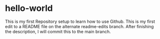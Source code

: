 # hello-world
This is my first Repository setup to learn how to use Github.
This is my first edit to a README file on the alternate readme-edits branch.
After finishing the description, I will commit this to the main branch.
